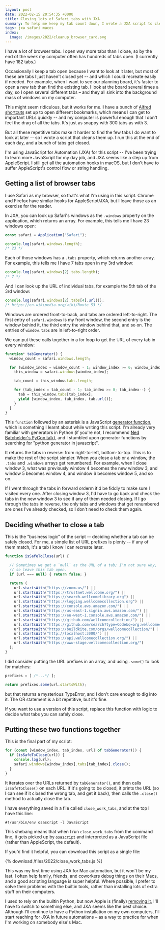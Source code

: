 ```yaml
---
layout: post
date: 2022-02-15 20:54:35 +0000
title: Closing lots of Safari tabs with JXA
summary: To help me keep my tab count down, I wrote a JXA script to close tabs that can easily be recreated.
tags: jxa safari macos
index:
  image: /images/2022/cleanup_browser_card.svg
---
```


I have a lot of browser tabs.
I open way more tabs than I close, so by the end of the week my computer often has hundreds of tabs open.
(I currently have 182 tabs.)

Occasionally I keep a tab open because I want to look at it later, but most of these are tabs I just haven't closed yet -- and which I could recreate easily if needed.
For example, when I want to see our planning board, it's faster to open a new tab than find the existing tab.
I look at the board several times a day, so I open several different tabs – and they all sink into the background mass of windows on my computer.

This might seem ridiculous, but it works for me.
I have a bunch of [Alfred shortcuts](https://www.alfredapp.com) set up to open different bookmarks, which means I can get to important URLs quickly -- and my computer is powerful enough that I don't feel the drag of all the tabs.
It's just as snappy with 300 tabs as with 3.

But all these repetitive tabs make it harder to find the few tabs I do want to look at later -- so I wrote a script that cleans them up.
I run this at the end of each day, and a bunch of tabs get closed.

I'm using JavaScript for Automation (JXA) for this script -- I've been trying to learn more JavaScript for my day job, and JXA seems like a step up from AppleScript.
I still get all the automation hooks in macOS, but I don't have to suffer AppleScript's control flow or string handling.

[osascript]: https://ss64.com/osx/osascript.html


## Getting a list of browser tabs

I use Safari as my browser, so that's what I'm using in this script.
Chrome and Firefox have similar hooks for AppleScript/JXA, but I leave those as an exercise for the reader.

In JXA, you can look up Safari's windows as the `.windows` property on the application, which returns an array.
For example, this tells me I have 23 windows open:

```javascript
const safari = Application("Safari");

console.log(safari.windows.length);
/* 23 */
```

Each of those windows has a `.tabs` property, which returns another array.
For example, this tells me I have 7 tabs open in my 3rd window:

```javascript
console.log(safari.windows[2].tabs.length);
/* 7 */
```

And I can look up the URL of individual tabs, for example the 5th tab of the 3rd window:

```javascript
console.log(safari.windows[2].tabs[4].url());
/* https://en.wikipedia.org/wiki/Route_53 */
```

Windows are ordered front-to-back, and tabs are ordered left-to-right.
The first entry of `safari.windows` is my front window, the second entry is the window behind it, the third entry the window behind that, and so on.
The entries of `window.tabs` are in left-to-right order.

We can put these calls together in a for loop to get the URL of every tab in every window:

```javascript
function* tabGenerator() {
  window_count = safari.windows.length;

  for (window_index = window_count - 1; window_index >= 0; window_index--) {
    this_window = safari.windows[window_index];

    tab_count = this_window.tabs.length;

    for (tab_index = tab_count - 1; tab_index >= 0; tab_index--) {
      tab = this_window.tabs[tab_index];
      yield [window_index, tab_index, tab.url()];
    }
  }
}
```

This `function` followed by an asterisk is a JavaScript [generator function], which is something I learnt about while writing this script.
I'm already very familiar with generators in Python (if you're not, I recommend [Ned Batchelder's PyCon talk][nedbat]), and I stumbled upon generator functions by searching for "python generator in javascript".

It returns the tabs in reverse: from right-to-left, bottom-to-top.
This is to make the rest of the script simpler.
When you close a tab or a window, the `.tabs` and `.windows` arrays get renumbered.
For example, when I close window 3, what was previously window 4 becomes the new window 3, and window 5 becomes window 4, and window 6 becomes window 5, and so on.

If I went through the tabs in forward orderm it'd be fiddly to make sure I visited every one.
After closing window 3, I'd have to go back and check the tabs in the new window 3 to see if any of them needed closing.
If I go through the tabs in reverse, the only tabs and windows that get renumbered are ones I've already checked, so I don't need to check them again.

[generator function]: https://developer.mozilla.org/en-US/docs/Web/JavaScript/Reference/Statements/function*
[nedbat]: https://nedbatchelder.com/text/iter.html



## Deciding whether to close a tab

This is the "business logic" of the script -- deciding whether a tab can be safely closed.
For me, a simple list of URL prefixes is plenty -- if any of them match, it's a tab I know I can recreate later.

```javascript
function isSafeToClose(url) {

  // Sometimes we get a `null` as the URL of a tab; I'm not sure why,
  // so leave this tab open.
  if (url === null) { return false; }

  return (
    url.startsWith("https://zoom.us/") ||
    url.startsWith("https://trustnet.wellcome.org/") ||
    url.startsWith("https://search.wellcomelibrary.org") ||
    url.startsWith("https://logging.wellcomecollection.org") ||
    url.startsWith("https://console.aws.amazon.com/") ||
    url.startsWith("https://us-east-1.signin.aws.amazon.com/") ||
    url.startsWith("https://eu-west-1.console.aws.amazon.com/") ||
    url.startsWith("https://github.com/wellcomecollection/") ||
    url.startsWith("https://github.com/search?type=Code&q=org:wellcomecollection") ||
    url.startsWith("https://buildkite.com/orgs/wellcomecollection/") ||
    url.startsWith("http://localhost:3000/") ||
    url.startsWith("https://api.wellcomecollection.org/") ||
    url.startsWith("https://www-stage.wellcomecollection.org/")
  );
}
```

I did consider putting the URL prefixes in an array, and using `.some()` to look for matches:

```javascript
prefixes = [ /*...*/ ];

return prefixes.some(url.startsWith);
```

but that returns a mysterious TypeError, and I don't care enough to dig into it.
The OR statement is a bit repetitive, but it's fine.

If you want to use a version of this script, replace this function with logic to decide what tabs you can safely close.



## Putting these two functions together

This is the final part of my script:

```javascript
for (const [window_index, tab_index, url] of tabGenerator()) {
  if (isSafeToClose(url)) {
    console.log(url);
    safari.windows[window_index].tabs[tab_index].close();
  }
}
```

It iterates over the URLs returned by `tabGenerator()`, and then calls `isSafeToClose()` on each URL.
If it's going to be closed, it prints the URL (so I can see if it closed the wrong tab, and get it back), then calls the `.close()` method to actually close the tab.

I have everything saved in a file called `close_work_tabs`, and at the top I have this line:

```
#!/usr/bin/env osascript -l JavaScript
```

This shebang means that when I run `close_work_tabs` from the command line, it gets picked up by [`osascript`](https://ss64.com/osx/osascript.html) and interpreted as a JavaScript file (rather than AppleScript, the default).

If you'd find it helpful, you can download this script as a single file:

{% download /files/2022/close_work_tabs.js %}

This was my first time using JXA for Mac automation, but it won't be my last.
I often help family, friends, and coworkers debug things on their Macs, and a good scripting language is super helpful.
Where possible, I prefer to solve their problems with the builtin tools, rather than installing lots of extra stuff on their computers.

I used to rely on the builtin Python, but now Apple is (finally) [removing it][python], I'll have to switch to something else, and JXA seems like the best choice.
Although I'll continue to have a Python installation on my own computers, I'll start reaching for JXA in future automations – as a way to practice for when I'm working on somebody else's Mac.

[python]: https://developer.apple.com/documentation/macos-release-notes/macos-12_3-release-notes#Python
